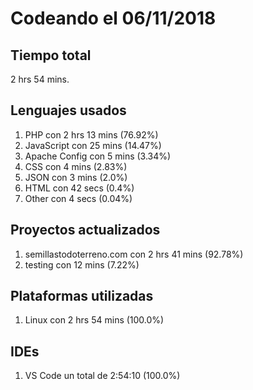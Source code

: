 # Codeando el 06/11/2018

## Tiempo total
2 hrs 54 mins.

## Lenguajes usados
1. PHP con 2 hrs 13 mins (76.92%)
1. JavaScript con 25 mins (14.47%)
1. Apache Config con 5 mins (3.34%)
1. CSS con 4 mins (2.83%)
1. JSON con 3 mins (2.0%)
1. HTML con 42 secs (0.4%)
1. Other con 4 secs (0.04%)

## Proyectos actualizados
1. semillastodoterreno.com con 2 hrs 41 mins (92.78%)
1. testing con 12 mins (7.22%)

## Plataformas utilizadas
1. Linux con 2 hrs 54 mins (100.0%)

## IDEs
1. VS Code un total de 2:54:10 (100.0%)
